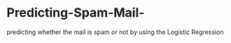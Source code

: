 # Predicting-Spam-Mail-
predicting whether the mail is spam or not by using the Logistic Regression 
